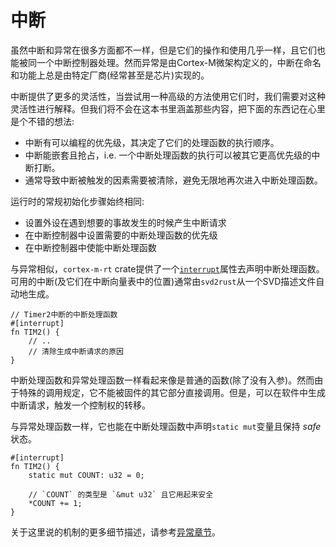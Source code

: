 # 中断

虽然中断和异常在很多方面都不一样，但是它们的操作和使用几乎一样，且它们也能被同一个中断控制器处理。然而异常是由Cortex-M微架构定义的，中断在命名和功能上总是由特定厂商(经常甚至是芯片)实现的。

中断提供了更多的灵活性，当尝试用一种高级的方法使用它们时，我们需要对这种灵活性进行解释。但我们将不会在这本书里涵盖那些内容，把下面的东西记在心里是个不错的想法:
* 中断有可以编程的优先级，其决定了它们的处理函数的执行顺序。
* 中断能嵌套且抢占，i.e. 一个中断处理函数的执行可以被其它更高优先级的中断打断。
* 通常导致中断被触发的因素需要被清除，避免无限地再次进入中断处理函数。

运行时的常规初始化步骤始终相同:
* 设置外设在遇到想要的事故发生的时候产生中断请求
* 在中断控制器中设置需要的中断处理函数的优先级
* 在中断控制器中使能中断处理函数

与异常相似，`cortex-m-rt` crate提供了一个[`interrupt`]属性去声明中断处理函数。可用的中断(及它们在中断向量表中的位置)通常由`svd2rust`从一个SVD描述文件自动地生成。

[`interrupt`]: https://docs.rs/cortex-m-rt-macros/0.1.5/cortex_m_rt_macros/attr.interrupt.html

``` rust,ignore
// Timer2中断的中断处理函数
#[interrupt]
fn TIM2() {
    // ..
    // 清除生成中断请求的原因
}
```

中断处理函数和异常处理函数一样看起来像是普通的函数(除了没有入参)。然而由于特殊的调用规定，它不能被固件的其它部分直接调用。但是，可以在软件中生成中断请求，触发一个控制权的转移。

与异常处理函数一样，它也能在中断处理函数中声明`static mut`变量且保持 *safe* 状态。

``` rust,ignore
#[interrupt]
fn TIM2() {
    static mut COUNT: u32 = 0;

    // `COUNT` 的类型是 `&mut u32` 且它用起来安全
    *COUNT += 1;
}
```

关于这里说的机制的更多细节描述，请参考[异常章节]。

[异常章节]: ./exceptions.md
